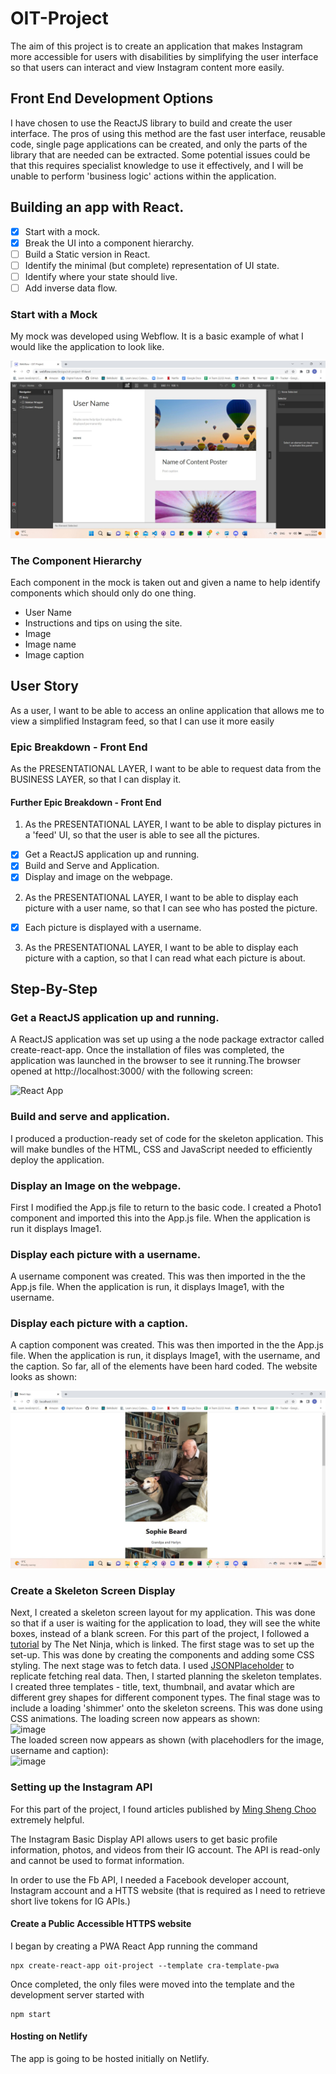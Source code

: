# OIT-Project

The aim of this project is to create an application that makes Instagram more accessible for users with disabilities by simplifying the user interface so that users can interact and view Instagram content more easily. 

## Front End Development Options

I have chosen to use the ReactJS library to build and create the user interface. The pros of using this method are the fast user interface, reusable code, single page applications can be created, and only the parts of the library that are needed can be extracted. Some potential issues could be that this requires specialist knowledge to use it effectively, and I will be unable to perform 'business logic' actions within the application. 

## Building an app with React. 

- [X] Start with a mock. 
- [X] Break the UI into a component hierarchy. 
- [ ] Build a Static version in React.
- [ ] Identify the minimal (but complete) representation of UI state. 
- [ ] Identify where your state should live. 
- [ ] Add inverse data flow. 

### Start with a Mock

My mock was developed using Webflow. It is a basic example of what I would like the application to look like. 

![Webflow](../oit-project/src/images/webflow.jpg)

### The Component Hierarchy

Each component in the mock is taken out and given a name to help identify components which should only do one thing. 

- User Name
- Instructions and tips on using the site. 
- Image
- Image name
- Image caption

## User Story

As a user, I want to be able to access an online application that allows me to view a simplified Instagram feed, so that I can use it more easily

### Epic Breakdown - Front End

As the PRESENTATIONAL LAYER, I want to be able to request data from the BUSINESS LAYER, so that I can display it.

#### Further Epic Breakdown - Front End

1. As the PRESENTATIONAL LAYER, I want to be able to display pictures in a 'feed' UI, so that the user is able to see all the pictures.

- [X] Get a ReactJS application up and running.
- [X] Build and Serve and Application. 
- [X] Display and image on the webpage.

2. As the PRESENTATIONAL LAYER, I want to be able to display each picture with a user name, so that I can see who has posted the picture.

- [X] Each picture is displayed with a username. 


3. As the PRESENTATIONAL LAYER, I want to be able to display each picture with a caption, so that I can read what each picture is about.

## Step-By-Step

### Get a ReactJS application up and running. 

A ReactJS application was set up using a the node package extractor called create-react-app. Once the installation of files was completed, the application was launched in the browser to see it running.The browser opened at http://localhost:3000/ with the following screen: 

![React App](../oit-project/src/images/react-app.jpg)

### Build and serve and application. 

I produced a production-ready set of code for the skeleton application. This will make bundles of the HTML, CSS and JavaScript needed to efficiently deploy the application. 

### Display an Image on the webpage. 

First I modified the App.js file to return to the basic code. I created a Photo1 component and imported this into the App.js file. When the application is run it displays Image1. 

### Display each picture with a username. 

A username component was created. This was then imported in the the App.js file. When the application is run, it displays Image1, with the username. 

### Display each picture with a caption. 

A caption component was created. This was then imported in the the App.js file. When the application is run, it displays Image1, with the username, and the caption. So far, all of the elements have been hard coded. The website looks as shown: 

![React App](../oit-project/src/images/website.jpg)

### Create a Skeleton Screen Display

Next, I created a skeleton screen layout for my application. This was done so that if a user is waiting for the application to load, they will see the white boxes, instead of a blank screen. For this part of the project, I followed a [tutorial](https://www.youtube.com/watch?v=cg_tmJBisp8) by The Net Ninja, which is linked. The first stage was to set up the set-up. This was done by creating the components and adding some CSS styling. The next stage was to fetch data. I used [JSONPlaceholder](https://jsonplaceholder.typicode.com/) to replicate fetching real data.  Then, I started planning the skeleton templates. I created three templates - title, text, thumbnail, and avatar which are different grey shapes for different component types. The final stage was to include a loading 'shimmer' onto the skeleton screens. This was done using CSS animations.
The loading screen now appears as shown: 
</br>
![image](https://user-images.githubusercontent.com/88347024/201534223-87c9fbcf-67c6-4b99-a605-f052ba5eedb6.png)
</br>
The loaded screen now appears as shown (with placehodlers for the image, username and caption):
</br>
![image](https://user-images.githubusercontent.com/88347024/201534237-ba419e97-7b0b-4e8f-a9fe-f196dd393046.png)

### Setting up the Instagram API

For this part of the project, I found articles published by [Ming Sheng Choo](https://cming0721.medium.com/instagram-feeds-with-instagram-api-part-1-create-app-and-token-4a91ee3bd154) extremely helpful. 

The Instagram Basic Display API allows users to get basic profile information, photos, and videos from their IG account. The API is read-only and cannot be used to format information. 

In order to use the Fb API, I needed a Facebook developer account, Instagram account and a HTTS website (that is required as I need to retrieve short live tokens for IG APIs.)

#### Create a Public Accessible HTTPS website

I began by creating a PWA React App running the command 
```
npx create-react-app oit-project --template cra-template-pwa
```
Once completed, the only files were moved into the template and the development server started with
```
npm start
```

#### Hosting on Netlify

The app is going to be hosted initially on Netlify. 